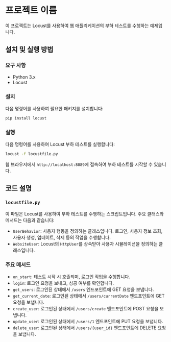 # 프로젝트 이름

이 프로젝트는 Locust를 사용하여 웹 애플리케이션의 부하 테스트를 수행하는 예제입니다.

## 설치 및 실행 방법

### 요구 사항

- Python 3.x
- Locust

### 설치

다음 명령어를 사용하여 필요한 패키지를 설치합니다:

```bash
pip install locust
```

### 실행

다음 명령어를 사용하여 Locust 부하 테스트를 실행합니다:

```bash
locust -f locustfile.py
```

웹 브라우저에서 `http://localhost:8089`에 접속하여 부하 테스트를 시작할 수 있습니다.

## 코드 설명

### `locustfile.py`

이 파일은 Locust를 사용하여 부하 테스트를 수행하는 스크립트입니다. 주요 클래스와 메서드는 다음과 같습니다:

- `UserBehavior`: 사용자 행동을 정의하는 클래스입니다. 로그인, 사용자 정보 조회, 사용자 생성, 업데이트, 삭제 등의 작업을 수행합니다.
- `WebsiteUser`: Locust의 `HttpUser`를 상속받아 사용자 시뮬레이션을 정의하는 클래스입니다.

### 주요 메서드

- `on_start`: 테스트 시작 시 호출되며, 로그인 작업을 수행합니다.
- `login`: 로그인 요청을 보내고, 성공 여부를 확인합니다.
- `get_users`: 로그인된 상태에서 `/users` 엔드포인트에 GET 요청을 보냅니다.
- `get_current_date`: 로그인된 상태에서 `/users/currentDate` 엔드포인트에 GET 요청을 보냅니다.
- `create_user`: 로그인된 상태에서 `/users/create` 엔드포인트에 POST 요청을 보냅니다.
- `update_user`: 로그인된 상태에서 `/users/1` 엔드포인트에 PUT 요청을 보냅니다.
- `delete_user`: 로그인된 상태에서 `/users/{user_id}` 엔드포인트에 DELETE 요청을 보냅니다.
